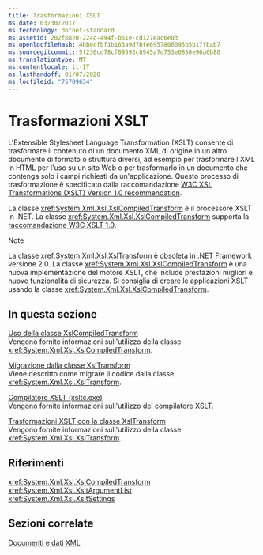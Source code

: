 ```yaml
---
title: Trasformazioni XSLT
ms.date: 03/30/2017
ms.technology: dotnet-standard
ms.assetid: 202f8820-224c-494f-b61e-cd127eac6e03
ms.openlocfilehash: 4bbecfbf1b163a9d7bfe6957806095b5b17fbab7
ms.sourcegitcommit: 5f236cd78cf09593c8945a7d753e0850e96a0b80
ms.translationtype: MT
ms.contentlocale: it-IT
ms.lasthandoff: 01/07/2020
ms.locfileid: "75709634"
---
```

# <a name="xslt-transformations"></a>Trasformazioni XSLT
L'Extensible Stylesheet Language Transformation (XSLT) consente di trasformare il contenuto di un documento XML di origine in un altro documento di formato o struttura diversi, ad esempio per trasformare l'XML in HTML per l'uso su un sito Web o per trasformarlo in un documento che contenga solo i campi richiesti da un'applicazione. Questo processo di trasformazione è specificato dalla raccomandazione [W3C XSL Transformations (XSLT) Version 1.0 recommendation](https://www.w3.org/TR/xslt-10/).  
  
 La classe <xref:System.Xml.Xsl.XslCompiledTransform> è il processore XSLT in .NET. La classe <xref:System.Xml.Xsl.XslCompiledTransform> supporta la [raccomandazione W3C XSLT 1.0](https://www.w3.org/TR/xslt-10/).  
  
> [!NOTE]
> La classe <xref:System.Xml.Xsl.XslTransform> è obsoleta in .NET Framework versione 2.0. La classe <xref:System.Xml.Xsl.XslCompiledTransform> è una nuova implementazione del motore XSLT, che include prestazioni migliori e nuove funzionalità di sicurezza. Si consiglia di creare le applicazioni XSLT usando la classe <xref:System.Xml.Xsl.XslCompiledTransform>.  
  
## <a name="in-this-section"></a>In questa sezione  
 [Uso della classe XslCompiledTransform](../../../../docs/standard/data/xml/using-the-xslcompiledtransform-class.md)  
 Vengono fornite informazioni sull'utilizzo della classe <xref:System.Xml.Xsl.XslCompiledTransform>.  
  
 [Migrazione dalla classe XslTransform](../../../../docs/standard/data/xml/migrating-from-the-xsltransform-class.md)  
 Viene descritto come migrare il codice dalla classe <xref:System.Xml.Xsl.XslTransform>.  
  
 [Compilatore XSLT (xsltc.exe)](../../../../docs/standard/data/xml/xslt-compiler-xsltc-exe.md)  
 Vengono fornite informazioni sull'utilizzo del compilatore XSLT.  
  
 [Trasformazioni XSLT con la classe XslTransform](../../../../docs/standard/data/xml/xslt-transformations-with-the-xsltransform-class.md)  
 Vengono fornite informazioni sull'utilizzo della classe <xref:System.Xml.Xsl.XslTransform>.  
  
## <a name="reference"></a>Riferimenti  
 <xref:System.Xml.Xsl.XslCompiledTransform>  
 <xref:System.Xml.Xsl.XsltArgumentList>  
 <xref:System.Xml.Xsl.XsltSettings>  
  
## <a name="related-sections"></a>Sezioni correlate  
 [Documenti e dati XML](../../../../docs/standard/data/xml/index.md)
